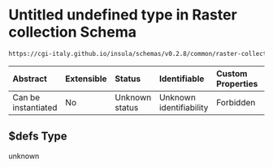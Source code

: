 # Untitled undefined type in Raster collection Schema

```txt
https://cgi-italy.github.io/insula/schemas/v0.2.8/common/raster-collection.schema.json#/$defs
```



| Abstract            | Extensible | Status         | Identifiable            | Custom Properties | Additional Properties | Access Restrictions | Defined In                                                                                             |
| :------------------ | :--------- | :------------- | :---------------------- | :---------------- | :-------------------- | :------------------ | :----------------------------------------------------------------------------------------------------- |
| Can be instantiated | No         | Unknown status | Unknown identifiability | Forbidden         | Allowed               | none                | [raster-collection.schema.json\*](schemas/common/raster-collection.schema.json) |

## $defs Type

unknown
